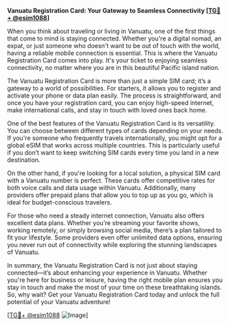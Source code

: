 **Vanuatu Registration Card: Your Gateway to Seamless Connectivity [[TG💪+ @esim1088](https://t.me/s/esim1088)]**

When you think about traveling or living in Vanuatu, one of the first things that come to mind is staying connected. Whether you're a digital nomad, an expat, or just someone who doesn't want to be out of touch with the world, having a reliable mobile connection is essential. This is where the Vanuatu Registration Card comes into play. It's your ticket to enjoying seamless connectivity, no matter where you are in this beautiful Pacific island nation.

The Vanuatu Registration Card is more than just a simple SIM card; it’s a gateway to a world of possibilities. For starters, it allows you to register and activate your phone or data plan easily. The process is straightforward, and once you have your registration card, you can enjoy high-speed internet, make international calls, and stay in touch with loved ones back home. 

One of the best features of the Vanuatu Registration Card is its versatility. You can choose between different types of cards depending on your needs. If you're someone who frequently travels internationally, you might opt for a global eSIM that works across multiple countries. This is particularly useful if you don’t want to keep switching SIM cards every time you land in a new destination. 

On the other hand, if you're looking for a local solution, a physical SIM card with a Vanuatu number is perfect. These cards offer competitive rates for both voice calls and data usage within Vanuatu. Additionally, many providers offer prepaid plans that allow you to top up as you go, which is ideal for budget-conscious travelers.

For those who need a steady internet connection, Vanuatu also offers excellent data plans. Whether you’re streaming your favorite shows, working remotely, or simply browsing social media, there’s a plan tailored to fit your lifestyle. Some providers even offer unlimited data options, ensuring you never run out of connectivity while exploring the stunning landscapes of Vanuatu.

In summary, the Vanuatu Registration Card is not just about staying connected—it’s about enhancing your experience in Vanuatu. Whether you're here for business or leisure, having the right mobile plan ensures you stay in touch and make the most of your time on these breathtaking islands. So, why wait? Get your Vanuatu Registration Card today and unlock the full potential of your Vanuatu adventure! 

[[TG💪+ @esim1088](https://t.me/s/esim1088) ![Image](https://i.postimg.cc/Y0z9fWf4/image.png)]